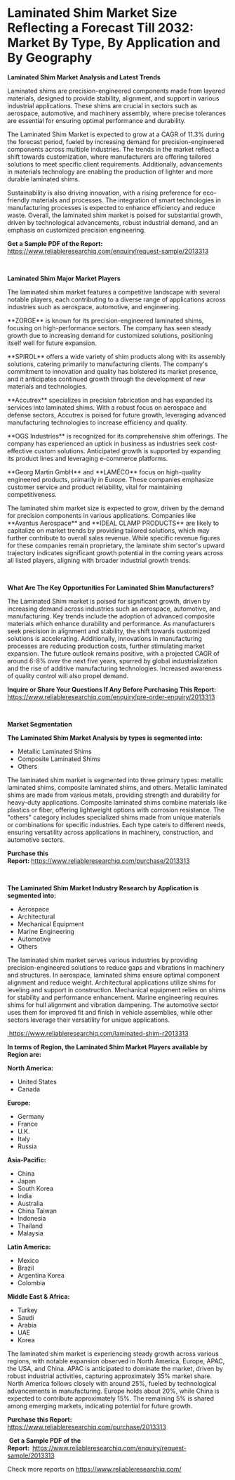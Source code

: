 <p><h1>Laminated Shim Market Size Reflecting a Forecast Till 2032: Market By Type, By Application and By Geography</h1></p><p><strong>Laminated Shim Market Analysis and Latest Trends</strong></p>
<p><p>Laminated shims are precision-engineered components made from layered materials, designed to provide stability, alignment, and support in various industrial applications. These shims are crucial in sectors such as aerospace, automotive, and machinery assembly, where precise tolerances are essential for ensuring optimal performance and durability. </p><p>The Laminated Shim Market is expected to grow at a CAGR of 11.3% during the forecast period, fueled by increasing demand for precision-engineered components across multiple industries. The trends in the market reflect a shift towards customization, where manufacturers are offering tailored solutions to meet specific client requirements. Additionally, advancements in materials technology are enabling the production of lighter and more durable laminated shims. </p><p>Sustainability is also driving innovation, with a rising preference for eco-friendly materials and processes. The integration of smart technologies in manufacturing processes is expected to enhance efficiency and reduce waste. Overall, the laminated shim market is poised for substantial growth, driven by technological advancements, robust industrial demand, and an emphasis on customized precision engineering.</p></p>
<p><strong>Get a Sample PDF of the Report:&nbsp;</strong> <a href="https://www.reliableresearchiq.com/enquiry/request-sample/2013313?utm_campaign=3058&utm_medium=2&utm_source=Github&utm_content=ia&utm_term=01042025&utm_id=laminated-shim">https://www.reliableresearchiq.com/enquiry/request-sample/2013313</a></p>
<p>&nbsp;</p>
<p><strong>Laminated Shim Major Market Players</strong></p>
<p><p>The laminated shim market features a competitive landscape with several notable players, each contributing to a diverse range of applications across industries such as aerospace, automotive, and engineering.</p><p>**ZORGE** is known for its precision-engineered laminated shims, focusing on high-performance sectors. The company has seen steady growth due to increasing demand for customized solutions, positioning itself well for future expansion.</p><p>**SPIROL** offers a wide variety of shim products along with its assembly solutions, catering primarily to manufacturing clients. The company's commitment to innovation and quality has bolstered its market presence, and it anticipates continued growth through the development of new materials and technologies.</p><p>**Accutrex** specializes in precision fabrication and has expanded its services into laminated shims. With a robust focus on aerospace and defense sectors, Accutrex is poised for future growth, leveraging advanced manufacturing technologies to increase efficiency and quality.</p><p>**OGS Industries** is recognized for its comprehensive shim offerings. The company has experienced an uptick in business as industries seek cost-effective custom solutions. Anticipated growth is supported by expanding its product lines and leveraging e-commerce platforms.</p><p>**Georg Martin GmbH** and **LAMÉCO** focus on high-quality engineered products, primarily in Europe. These companies emphasize customer service and product reliability, vital for maintaining competitiveness. </p><p>The laminated shim market size is expected to grow, driven by the demand for precision components in various applications. Companies like **Avantus Aerospace** and **IDEAL CLAMP PRODUCTS** are likely to capitalize on market trends by providing tailored solutions, which may further contribute to overall sales revenue. While specific revenue figures for these companies remain proprietary, the laminate shim sector's upward trajectory indicates significant growth potential in the coming years across all listed players, aligning with broader industrial growth trends.</p></p>
<p>&nbsp;</p>
<p><strong>What Are The Key Opportunities For Laminated Shim Manufacturers?</strong></p>
<p><p>The Laminated Shim market is poised for significant growth, driven by increasing demand across industries such as aerospace, automotive, and manufacturing. Key trends include the adoption of advanced composite materials which enhance durability and performance. As manufacturers seek precision in alignment and stability, the shift towards customized solutions is accelerating. Additionally, innovations in manufacturing processes are reducing production costs, further stimulating market expansion. The future outlook remains positive, with a projected CAGR of around 6-8% over the next five years, spurred by global industrialization and the rise of additive manufacturing technologies. Increased awareness of quality control will also propel demand.</p></p>
<p><strong>Inquire or Share Your Questions If Any Before Purchasing This Report:</strong> <a href="https://www.reliableresearchiq.com/enquiry/pre-order-enquiry/2013313?utm_campaign=3058&utm_medium=2&utm_source=Github&utm_content=ia&utm_term=01042025&utm_id=laminated-shim">https://www.reliableresearchiq.com/enquiry/pre-order-enquiry/2013313</a></p>
<p>&nbsp;</p>
<p><strong>Market Segmentation</strong></p>
<p><strong>The Laminated Shim Market Analysis by types is segmented into:</strong></p>
<p><ul><li>Metallic Laminated Shims</li><li>Composite Laminated Shims</li><li>Others</li></ul></p>
<p><p>The laminated shim market is segmented into three primary types: metallic laminated shims, composite laminated shims, and others. Metallic laminated shims are made from various metals, providing strength and durability for heavy-duty applications. Composite laminated shims combine materials like plastics or fiber, offering lightweight options with corrosion resistance. The "others" category includes specialized shims made from unique materials or combinations for specific industries. Each type caters to different needs, ensuring versatility across applications in machinery, construction, and automotive sectors.</p></p>
<p><strong>Purchase this Report:&nbsp;</strong><a href="https://www.reliableresearchiq.com/purchase/2013313?utm_campaign=3058&utm_medium=2&utm_source=Github&utm_content=ia&utm_term=01042025&utm_id=laminated-shim">https://www.reliableresearchiq.com/purchase/2013313</a></p>
<p>&nbsp;</p>
<p><strong>The Laminated Shim Market Industry Research by Application is segmented into:</strong></p>
<p><ul><li>Aerospace</li><li>Architectural</li><li>Mechanical Equipment</li><li>Marine Engineering</li><li>Automotive</li><li>Others</li></ul></p>
<p><p>The laminated shim market serves various industries by providing precision-engineered solutions to reduce gaps and vibrations in machinery and structures. In aerospace, laminated shims ensure optimal component alignment and reduce weight. Architectural applications utilize shims for leveling and support in construction. Mechanical equipment relies on shims for stability and performance enhancement. Marine engineering requires shims for hull alignment and vibration dampening. The automotive sector uses them for improved fit and finish in vehicle assemblies, while other sectors leverage their versatility for unique applications.</p></p>
<p><a href="https://www.reliableresearchiq.com/laminated-shim-r2013313?utm_campaign=3058&utm_medium=2&utm_source=Github&utm_content=ia&utm_term=01042025&utm_id=laminated-shim">&nbsp;https://www.reliableresearchiq.com/laminated-shim-r2013313</a></p>
<p><strong>In terms of Region, the Laminated Shim Market Players available by Region are:</strong></p>
<p>
    <p> <strong> North America: </strong>
        <ul>
            <li>United States</li>
            <li>Canada</li>
        </ul>
        </p> 
    <p> <strong> Europe: </strong>
        <ul>
            <li>Germany</li>
            <li>France</li>
            <li>U.K.</li>
            <li>Italy</li>
            <li>Russia</li>
        </ul>
        </p> 
    <p> <strong> Asia-Pacific: </strong>
        <ul>
            <li>China</li>
            <li>Japan</li>
            <li>South Korea</li>
            <li>India</li>
            <li>Australia</li>
            <li>China Taiwan</li>
            <li>Indonesia</li>
            <li>Thailand</li>
            <li>Malaysia</li>
        </ul>
        </p> 
    <p> <strong> Latin America: </strong>
        <ul>
            <li>Mexico</li>
            <li>Brazil</li>
            <li>Argentina Korea</li>
            <li>Colombia</li>
        </ul>
        </p> 
    <p> <strong> Middle East & Africa: </strong>
        <ul>
            <li>Turkey</li>
            <li>Saudi</li>
            <li>Arabia</li>
            <li>UAE</li>
            <li>Korea</li>
        </ul>
    </p>
    </p>
<p><p>The laminated shim market is experiencing steady growth across various regions, with notable expansion observed in North America, Europe, APAC, the USA, and China. APAC is anticipated to dominate the market, driven by robust industrial activities, capturing approximately 35% market share. North America follows closely with around 25%, fueled by technological advancements in manufacturing. Europe holds about 20%, while China is expected to contribute approximately 15%. The remaining 5% is shared among emerging markets, indicating potential for future growth.</p></p>
<p><strong>Purchase this Report: </strong><a href="https://www.reliableresearchiq.com/purchase/2013313?utm_campaign=3058&utm_medium=2&utm_source=Github&utm_content=ia&utm_term=01042025&utm_id=laminated-shim">https://www.reliableresearchiq.com/purchase/2013313</a></p>
<p>&nbsp;<strong>Get a Sample PDF of the Report:&nbsp;&nbsp;</strong><a href="https://www.reliableresearchiq.com/enquiry/request-sample/2013313?utm_campaign=3058&utm_medium=2&utm_source=Github&utm_content=ia&utm_term=01042025&utm_id=laminated-shim">https://www.reliableresearchiq.com/enquiry/request-sample/2013313</a></p>
<p><strong></strong></p>
<p>Check more reports on <a href="https://www.reliableresearchiq.com/?utm_campaign=3058&utm_medium=2&utm_source=Github&utm_content=ia&utm_term=01042025&utm_id=laminated-shim">https://www.reliableresearchiq.com/</a></p>